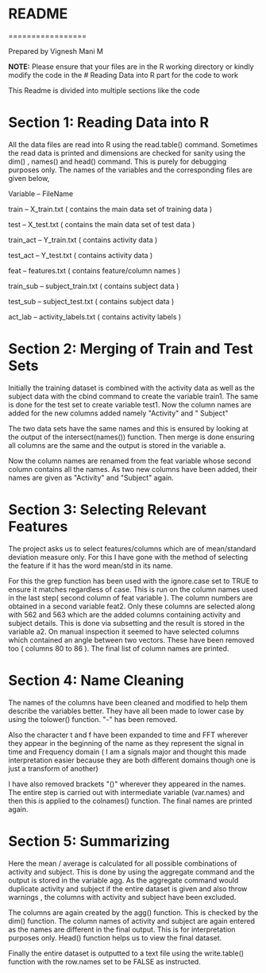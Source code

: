 # README

=================

Prepared by Vignesh Mani M

**NOTE:** Please ensure that your files are in the R working directory or kindly modify the code in the # Reading Data into R part for the code to work

This Readme is divided into multiple sections like the code

# Section 1: Reading Data into R

All the data files are read into R using the read.table() command. Sometimes the read data is printed and dimensions are checked for sanity using the dim() , names() and head() command. This is purely for debugging purposes only. The names of the variables and the corresponding files are given below,

Variable – FileName

train – X\_train.txt ( contains the main data set of training data )

test – X\_test.txt ( contains the main data set of test data )

train\_act – Y\_train.txt ( contains activity data )

test\_act – Y\_test.txt ( contains activity data )

feat – features.txt ( contains feature/column names )

train\_sub – subject\_train.txt ( contains subject data )

test\_sub – subject\_test.txt ( contains subject data )

act\_lab – activity\_labels.txt ( contains activity labels )

# Section 2: Merging of Train and Test Sets

Initially the training dataset is combined with the activity data as well as the subject data with the cbind command to create the variable train1. The same is done for the test set to create variable test1. Now the column names are added for the new columns added namely "Activity" and " Subject"

The two data sets have the same names and this is ensured by looking at the output of the intersect(names()) function. Then merge is done ensuring all columns are the same and the output is stored in the variable a.

Now the column names are renamed from the feat variable whose second column contains all the names. As two new columns have been added, their names are given as "Activity" and "Subject" again.

# Section 3: Selecting Relevant Features

The project asks us to select features/columns which are of mean/standard deviation measure only. For this I have gone with the method of selecting the feature if it has the word mean/std in its name.

For this the grep function has been used with the ignore.case set to TRUE to ensure it matches regardless of case. This is run on the column names used in the last step( second column of feat variable ). The column numbers are obtained in a second variable feat2. Only these columns are selected along with 562 and 563 which are the added columns containing activity and subject details. This is done via subsetting and the result is stored in the variable a2. On manual inspection it seemed to have selected columns which contained an angle between two vectors. These have been removed too ( columns 80 to 86 ). The final list of column names are printed.

# Section 4: Name Cleaning

The names of the columns have been cleaned and modified to help them describe the variables better. They have all been made to lower case by using the tolower() function. "-" has been removed.

Also the character t and f have been expanded to time and FFT wherever they appear in the beginning of the name as they represent the signal in time and Frequency domain ( I am a signals major and thought this made interpretation easier because they are both different domains though one is just a transform of another)

I have also removed brackets "()" wherever they appeared in the names. The entire step is carried out with intermediate variable (var.names) and then this is applied to the colnames() function. The final names are printed again.

# Section 5: Summarizing

Here the mean / average is calculated for all possible combinations of activity and subject. This is done by using the aggregate command and the output is stored in the variable agg. As the aggregate command would duplicate activity and subject if the entire dataset is given and also throw warnings , the columns with activity and subject have been excluded.

The columns are again created by the agg() function. This is checked by the dim() function. The column names of activity and subject are again entered as the names are different in the final output. This is for interpretation purposes only. Head() function helps us to view the final dataset.

Finally the entire dataset is outputted to a text file using the write.table() function with the row.names set to be FALSE as instructed.
